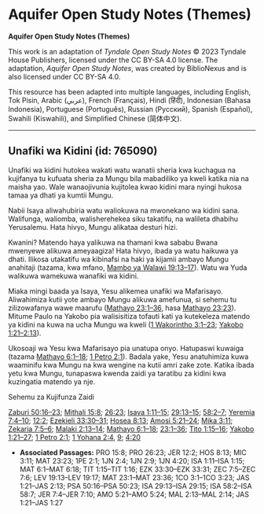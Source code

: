 # Aquifer Open Study Notes (Themes)

**Aquifer Open Study Notes (Themes)**

This work is an adaptation of *Tyndale Open Study Notes* © 2023 Tyndale House Publishers, licensed under the CC BY\-SA 4\.0 license. The adaptation, *Aquifer Open Study Notes*, was created by BiblioNexus and is also licensed under CC BY\-SA 4\.0\.

This resource has been adapted into multiple languages, including English, Tok Pisin, Arabic (عربي), French (Français), Hindi (हिंदी), Indonesian (Bahasa Indonesia), Portuguese (Português), Russian (Русский), Spanish (Español), Swahili (Kiswahili), and Simplified Chinese (简体中文).



--------------------------------

## Unafiki wa Kidini (id: 765090)

Unafiki wa kidini hutokea wakati watu wanatii sheria kwa kuchagua na kujifanya tu kufuata sheria za Mungu bila mabadiliko ya kweli katika nia na maisha yao. Wale wanaojivunia kujitolea kwao kidini mara nyingi hukosa tamaa ya dhati ya kumtii Mungu.

Nabii Isaya aliwahubiria watu waliokuwa na mwonekano wa kidini sana. Walifunga, waliomba, walisherehekea siku takatifu, na walileta dhabihu Yerusalemu. Hata hivyo, Mungu alikataa desturi hizi.

Kwanini? Matendo haya yalikuwa na thamani kwa sababu Bwana mwenyewe alikuwa ameyaagiza! Hata hivyo, ibada ya watu haikuwa ya dhati. Ilikosa utakatifu wa kibinafsi na haki ya kijamii ambayo Mungu anahitaji (tazama, kwa mfano, [Mambo ya Walawi 19:13–17](https://ref.ly/Lev19:13-Lev19:17)). Watu wa Yuda walikuwa wamekuwa wanafiki wa kidini.

Miaka mingi baada ya Isaya, Yesu alikemea unafiki wa Mafarisayo. Aliwahimiza kutii yote ambayo Mungu alikuwa amefunua, si sehemu tu zilizowafanya wawe maarufu ([Mathayo 23:1–36](https://ref.ly/Matt23:1-Matt23:36), hasa [Mathayo 23:23](https://ref.ly/Matt23:23)). Mitume Paulo na Yakobo pia walisisitiza tofauti kati ya kutekeleza matendo ya kidini na kuwa na ucha Mungu wa kweli ([1 Wakorintho 3:1–23](https://ref.ly/1Cor3:1-1Cor3:23); [Yakobo 1:21–2:13](https://ref.ly/Jas1:21-Jas2:13)).

Ukosoaji wa Yesu kwa Mafarisayo pia unatupa onyo. Hatupaswi kuwaiga (tazama [Mathayo 6:1–18](https://ref.ly/Matt6:1-Matt6:18); [1 Petro 2:1](https://ref.ly/1Pet2:1)). Badala yake, Yesu anatuhimiza kuwa waaminifu kwa Mungu na kwa wengine na kutii amri zake zote. Katika ibada yetu kwa Mungu, tunapaswa kwenda zaidi ya taratibu za kidini kwa kuzingatia matendo ya nje.

Sehemu za Kujifunza Zaidi

[Zaburi 50:16–23](https://ref.ly/Ps50:16-Ps50:23); [Mithali 15:8](https://ref.ly/Prov15:8); [26:23](https://ref.ly/Prov26:23); [Isaya 1:11–15](https://ref.ly/Isa1:11-Isa1:15); [29:13–15](https://ref.ly/Isa29:13-Isa29:15); [58:2–7](https://ref.ly/Isa58:2-Isa58:7); [Yeremia 7:4–10](https://ref.ly/Jer7:4-Jer7:10); [12:2](https://ref.ly/Jer12:2); [Ezekieli 33:30–31](https://ref.ly/Ezek33:30-Ezek33:31); [Hosea 8:13](https://ref.ly/Hos8:13); [Amosi 5:21–24](https://ref.ly/Amos5:21-Amos5:24); [Mika 3:11](https://ref.ly/Mic3:11); [Zekaria 7:5–6](https://ref.ly/Zech7:5-Zech7:6); [Malaki 2:13–14](https://ref.ly/Mal2:13-Mal2:14); [Mathayo 6:1–18](https://ref.ly/Matt6:1-Matt6:18); [23:1–36](https://ref.ly/Matt23:1-Matt23:36); [Tito 1:15–16](https://ref.ly/Titus1:15-Titus1:16); [Yakobo 1:21–27](https://ref.ly/Jas1:21-Jas1:27); [1 Petro 2:1](https://ref.ly/1Pet2:1); [1 Yohana 2:4](https://ref.ly/1John2:4), [9](https://ref.ly/1John2:9); [4:20](https://ref.ly/1John4:20)

* **Associated Passages:** PRO 15:8; PRO 26:23; JER 12:2; HOS 8:13; MIC 3:11; MAT 23:23; 1PE 2:1; 1JN 2:4; 1JN 2:9; 1JN 4:20; ISA 1:11–ISA 1:15; MAT 6:1–MAT 6:18; TIT 1:15–TIT 1:16; EZK 33:30–EZK 33:31; ZEC 7:5–ZEC 7:6; LEV 19:13–LEV 19:17; MAT 23:1–MAT 23:36; 1CO 3:1–1CO 3:23; JAS 1:21–JAS 2:13; PSA 50:16–PSA 50:23; ISA 29:13–ISA 29:15; ISA 58:2–ISA 58:7; JER 7:4–JER 7:10; AMO 5:21–AMO 5:24; MAL 2:13–MAL 2:14; JAS 1:21–JAS 1:27

